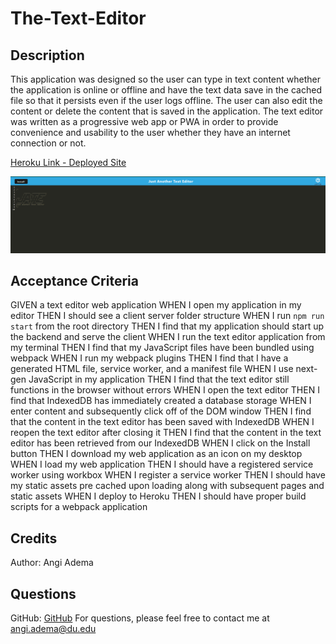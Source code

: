 # The-Text-Editor

## Description

This application was designed so the user can type in text content whether the application is online or offline and have the text data save in the cached file so that it persists even if the user logs offline. The user can also edit the content or delete the content that is saved in the application. The text editor was written as a progressive web app or PWA in order to provide convenience and usability to the user whether they have an internet connection or not.

[Heroku Link - Deployed Site](https://angi-text-editor.herokuapp.com/)

![The-Text-Editor Screenshot](textEditorSS.png)

## Acceptance Criteria

GIVEN a text editor web application
WHEN I open my application in my editor
THEN I should see a client server folder structure
WHEN I run `npm run start` from the root directory
THEN I find that my application should start up the backend and serve the client
WHEN I run the text editor application from my terminal
THEN I find that my JavaScript files have been bundled using webpack
WHEN I run my webpack plugins
THEN I find that I have a generated HTML file, service worker, and a manifest file
WHEN I use next-gen JavaScript in my application
THEN I find that the text editor still functions in the browser without errors
WHEN I open the text editor
THEN I find that IndexedDB has immediately created a database storage
WHEN I enter content and subsequently click off of the DOM window
THEN I find that the content in the text editor has been saved with IndexedDB
WHEN I reopen the text editor after closing it
THEN I find that the content in the text editor has been retrieved from our IndexedDB
WHEN I click on the Install button
THEN I download my web application as an icon on my desktop
WHEN I load my web application
THEN I should have a registered service worker using workbox
WHEN I register a service worker
THEN I should have my static assets pre cached upon loading along with subsequent pages and static assets
WHEN I deploy to Heroku
THEN I should have proper build scripts for a webpack application

## Credits

Author: Angi Adema

## Questions

GitHub: [GitHub](https://github.com/Angi-Adema)
For questions, please feel free to contact me at angi.adema@du.edu

